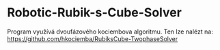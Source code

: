 # Robotic-Rubik-s-Cube-Solver
Program využívá dvoufázového kociembova algoritmu. Ten lze nalézt na: https://github.com/hkociemba/RubiksCube-TwophaseSolver
